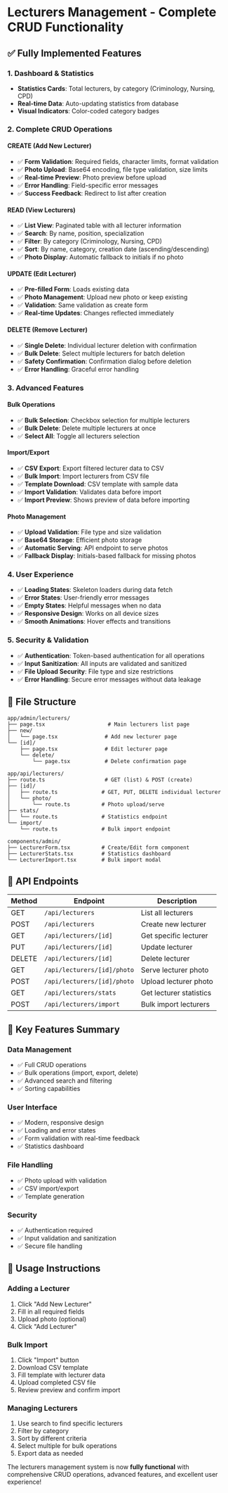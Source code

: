 # Lecturers Management - Complete CRUD Functionality

## ✅ **Fully Implemented Features**

### **1. Dashboard & Statistics**
- **Statistics Cards**: Total lecturers, by category (Criminology, Nursing, CPD)
- **Real-time Data**: Auto-updating statistics from database
- **Visual Indicators**: Color-coded category badges

### **2. Complete CRUD Operations**

#### **CREATE (Add New Lecturer)**
- ✅ **Form Validation**: Required fields, character limits, format validation
- ✅ **Photo Upload**: Base64 encoding, file type validation, size limits
- ✅ **Real-time Preview**: Photo preview before upload
- ✅ **Error Handling**: Field-specific error messages
- ✅ **Success Feedback**: Redirect to list after creation

#### **READ (View Lecturers)**
- ✅ **List View**: Paginated table with all lecturer information
- ✅ **Search**: By name, position, specialization
- ✅ **Filter**: By category (Criminology, Nursing, CPD)
- ✅ **Sort**: By name, category, creation date (ascending/descending)
- ✅ **Photo Display**: Automatic fallback to initials if no photo

#### **UPDATE (Edit Lecturer)**
- ✅ **Pre-filled Form**: Loads existing data
- ✅ **Photo Management**: Upload new photo or keep existing
- ✅ **Validation**: Same validation as create form
- ✅ **Real-time Updates**: Changes reflected immediately

#### **DELETE (Remove Lecturer)**
- ✅ **Single Delete**: Individual lecturer deletion with confirmation
- ✅ **Bulk Delete**: Select multiple lecturers for batch deletion
- ✅ **Safety Confirmation**: Confirmation dialog before deletion
- ✅ **Error Handling**: Graceful error handling

### **3. Advanced Features**

#### **Bulk Operations**
- ✅ **Bulk Selection**: Checkbox selection for multiple lecturers
- ✅ **Bulk Delete**: Delete multiple lecturers at once
- ✅ **Select All**: Toggle all lecturers selection

#### **Import/Export**
- ✅ **CSV Export**: Export filtered lecturer data to CSV
- ✅ **Bulk Import**: Import lecturers from CSV file
- ✅ **Template Download**: CSV template with sample data
- ✅ **Import Validation**: Validates data before import
- ✅ **Import Preview**: Shows preview of data before importing

#### **Photo Management**
- ✅ **Upload Validation**: File type and size validation
- ✅ **Base64 Storage**: Efficient photo storage
- ✅ **Automatic Serving**: API endpoint to serve photos
- ✅ **Fallback Display**: Initials-based fallback for missing photos

### **4. User Experience**
- ✅ **Loading States**: Skeleton loaders during data fetch
- ✅ **Error States**: User-friendly error messages
- ✅ **Empty States**: Helpful messages when no data
- ✅ **Responsive Design**: Works on all device sizes
- ✅ **Smooth Animations**: Hover effects and transitions

### **5. Security & Validation**
- ✅ **Authentication**: Token-based authentication for all operations
- ✅ **Input Sanitization**: All inputs are validated and sanitized
- ✅ **File Upload Security**: File type and size restrictions
- ✅ **Error Handling**: Secure error messages without data leakage

## 📁 **File Structure**

```
app/admin/lecturers/
├── page.tsx                    # Main lecturers list page
├── new/
│   └── page.tsx               # Add new lecturer page
└── [id]/
    ├── page.tsx               # Edit lecturer page
    └── delete/
        └── page.tsx           # Delete confirmation page

app/api/lecturers/
├── route.ts                   # GET (list) & POST (create)
├── [id]/
│   ├── route.ts              # GET, PUT, DELETE individual lecturer
│   └── photo/
│       └── route.ts          # Photo upload/serve
├── stats/
│   └── route.ts              # Statistics endpoint
└── import/
    └── route.ts              # Bulk import endpoint

components/admin/
├── LecturerForm.tsx          # Create/Edit form component
├── LecturerStats.tsx         # Statistics dashboard
└── LecturerImport.tsx        # Bulk import modal
```

## 🚀 **API Endpoints**

| Method | Endpoint | Description |
|--------|----------|-------------|
| GET | `/api/lecturers` | List all lecturers |
| POST | `/api/lecturers` | Create new lecturer |
| GET | `/api/lecturers/[id]` | Get specific lecturer |
| PUT | `/api/lecturers/[id]` | Update lecturer |
| DELETE | `/api/lecturers/[id]` | Delete lecturer |
| GET | `/api/lecturers/[id]/photo` | Serve lecturer photo |
| POST | `/api/lecturers/[id]/photo` | Upload lecturer photo |
| GET | `/api/lecturers/stats` | Get lecturer statistics |
| POST | `/api/lecturers/import` | Bulk import lecturers |

## 🎯 **Key Features Summary**

### **Data Management**
- ✅ Full CRUD operations
- ✅ Bulk operations (import, export, delete)
- ✅ Advanced search and filtering
- ✅ Sorting capabilities

### **User Interface**
- ✅ Modern, responsive design
- ✅ Loading and error states
- ✅ Form validation with real-time feedback
- ✅ Statistics dashboard

### **File Handling**
- ✅ Photo upload with validation
- ✅ CSV import/export
- ✅ Template generation

### **Security**
- ✅ Authentication required
- ✅ Input validation and sanitization
- ✅ Secure file handling

## 🔧 **Usage Instructions**

### **Adding a Lecturer**
1. Click "Add New Lecturer"
2. Fill in all required fields
3. Upload photo (optional)
4. Click "Add Lecturer"

### **Bulk Import**
1. Click "Import" button
2. Download CSV template
3. Fill template with lecturer data
4. Upload completed CSV file
5. Review preview and confirm import

### **Managing Lecturers**
1. Use search to find specific lecturers
2. Filter by category
3. Sort by different criteria
4. Select multiple for bulk operations
5. Export data as needed

The lecturers management system is now **fully functional** with comprehensive CRUD operations, advanced features, and excellent user experience!